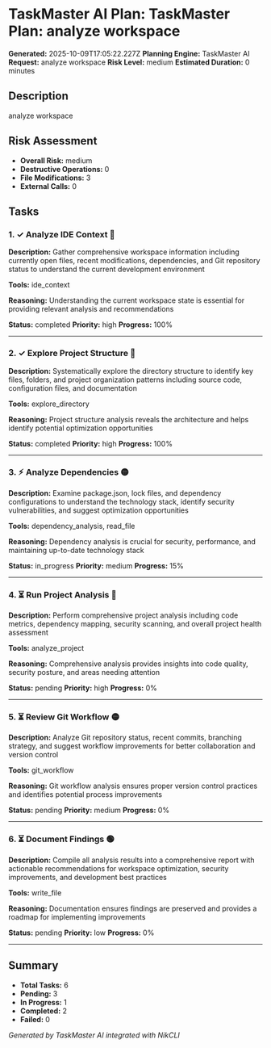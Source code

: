 # TaskMaster AI Plan: TaskMaster Plan: analyze workspace

**Generated:** 2025-10-09T17:05:22.227Z
**Planning Engine:** TaskMaster AI
**Request:** analyze workspace
**Risk Level:** medium
**Estimated Duration:** 0 minutes

## Description

analyze workspace

## Risk Assessment

- **Overall Risk:** medium
- **Destructive Operations:** 0
- **File Modifications:** 3
- **External Calls:** 0

## Tasks

### 1. ✓ Analyze IDE Context 🔴

**Description:** Gather comprehensive workspace information including currently open files, recent modifications, dependencies, and Git repository status to understand the current development environment

**Tools:** ide_context

**Reasoning:** Understanding the current workspace state is essential for providing relevant analysis and recommendations

**Status:** completed
**Priority:** high
**Progress:** 100%

---

### 2. ✓ Explore Project Structure 🔴

**Description:** Systematically explore the directory structure to identify key files, folders, and project organization patterns including source code, configuration files, and documentation

**Tools:** explore_directory

**Reasoning:** Project structure analysis reveals the architecture and helps identify potential optimization opportunities

**Status:** completed
**Priority:** high
**Progress:** 100%

---

### 3. ⚡︎ Analyze Dependencies 🟡

**Description:** Examine package.json, lock files, and dependency configurations to understand the technology stack, identify security vulnerabilities, and suggest optimization opportunities

**Tools:** dependency_analysis, read_file

**Reasoning:** Dependency analysis is crucial for security, performance, and maintaining up-to-date technology stack

**Status:** in_progress
**Priority:** medium
**Progress:** 15%

---

### 4. ⏳ Run Project Analysis 🔴

**Description:** Perform comprehensive project analysis including code metrics, dependency mapping, security scanning, and overall project health assessment

**Tools:** analyze_project

**Reasoning:** Comprehensive analysis provides insights into code quality, security posture, and areas needing attention

**Status:** pending
**Priority:** high
**Progress:** 0%

---

### 5. ⏳ Review Git Workflow 🟡

**Description:** Analyze Git repository status, recent commits, branching strategy, and suggest workflow improvements for better collaboration and version control

**Tools:** git_workflow

**Reasoning:** Git workflow analysis ensures proper version control practices and identifies potential process improvements

**Status:** pending
**Priority:** medium
**Progress:** 0%

---

### 6. ⏳ Document Findings 🟢

**Description:** Compile all analysis results into a comprehensive report with actionable recommendations for workspace optimization, security improvements, and development best practices

**Tools:** write_file

**Reasoning:** Documentation ensures findings are preserved and provides a roadmap for implementing improvements

**Status:** pending
**Priority:** low
**Progress:** 0%

---

## Summary

- **Total Tasks:** 6
- **Pending:** 3
- **In Progress:** 1
- **Completed:** 2
- **Failed:** 0

*Generated by TaskMaster AI integrated with NikCLI*
